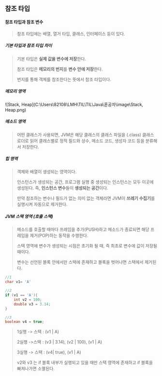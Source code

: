 ## 참조 타입

#### 참조 타입과 참조 변수

> 참조 타입에는 배열, 열거 타입, 클래스, 인터페이스 등이 있다.

##### 기본 타입과 참조 타입 차이

> 기본 타입은 **실제 값을 변수에 저장**한다.
>
> 참조 타입은 **메모리의 번지**를 **변수 안에 저장**한다.
>
> 번지를 통해 객체를 참조한다는 뜻에서 참조 타입이다.



##### 메모리 영역

![Stack, Heap](C:\Users\82108\LMH\TIL\TIL\Java\혼공자\image\Stack, Heap.png)

##### 메소드 영역

> 어떤 클래스가 사용되면, JVM은 해당 클래스의 클래스 파일을 (.class) 클래스 로더로 읽어 클래스별로 정적 필드와 상수, 메소드  코드, 생성자 코드 등을 분류해서 저장한다.

##### 힙 영역

> 객체와 배열이 생성되는 영역이다.
>
> 인스턴스가 생성되는 공간, 프로그램 실행 중 생성되는 인스턴스는 모두 이곳에 생성된다. 즉, **인스턴스 변수**들이 **생성되는 공간**이다.
>
> 만약 참조하는 변수나 필드가 없는 의미 없는 객체라면 JVM이 **쓰레기 수집기**를 실행시켜 자동으로 제거한다.

##### JVM 스택 영역 (호출 스택)

> 메소드를 호출할 때마다 프레임을 추가(PUSH)하고 메소드가 종료되면 해당 프레임을 제거(POP)하는 동작을 수행한다.
>
> 스택 영역에 변수가 생성되는 시점은 초기화 될 때, 즉 최초로 변수에 값이 저장될 때이다.
>
> 변수는 선언된 블록 안에서만 스택에 존재하고 블록을 벗어나면 스택에서 제거된다.

````JAVA
//1
char v1= 'A' 

//2
if (v1 == 'A'){
    int v2 = 100;
    double v3 = 3.14;
}

//3
boolean v4 = true;
````

> 1실행 -> 스택 : (v1 | A)
>
> 2실행 ->스택 :  (v3 | 3.14), (v2 | 100), (v1 | A)
>
> 3실행 -> 스택 : (v4| true), (v1 | A)
>
> v2와 v3 는 if 블록 내부가 실행되고 있을 때만 스택 영역에 존재하고 if 블록을 빠져나가면 소멸된다.